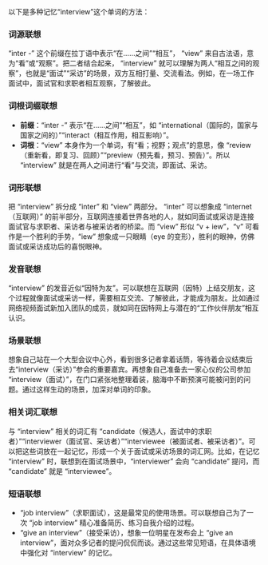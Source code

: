 以下是多种记忆“interview”这个单词的方法：

### 词源联想
“inter -” 这个前缀在拉丁语中表示“在……之间”“相互”， “view” 来自古法语，意为“看”或“观察”。把二者结合起来， “interview” 就可以理解为两人“相互之间的观察”，也就是“面试”“采访”的场景，双方互相打量、交流看法。例如，在一场工作面试中，面试官和求职者相互观察，了解彼此。

### 词根词缀联想
- **前缀**：“inter -” 表示“在……之间”“相互”，如 “international（国际的，国家与国家之间的）”“interact（相互作用，相互影响）”。
- **词根**：“view” 本身作为一个单词，有“看；视野；观点”的意思，像 “review（重新看，即复习、回顾）”“preview（预先看，预习、预告）”。所以 “interview” 就是在两人之间进行“看”与交流，即面试、采访。

### 词形联想
把 “interview” 拆分成 “inter” 和 “view” 两部分。 “inter” 可以想象成 “internet（互联网）” 的前半部分，互联网连接着世界各地的人，就如同面试或采访是连接面试官与求职者、采访者与被采访者的桥梁。而 “view” 形似 “v + iew”，“v” 可看作是一个胜利的手势，“iew” 想象成一只眼睛（eye 的变形），胜利的眼神，仿佛面试或采访成功后的喜悦眼神。

### 发音联想
“interview” 的发音近似“因特为友”。可以联想在互联网（因特）上结交朋友，这个过程就像面试或采访一样，需要相互交流、了解彼此，才能成为朋友。比如通过网络视频面试新加入团队的成员，就如同在因特网上与潜在的“工作伙伴朋友”相互认识。

### 场景联想
想象自己站在一个大型会议中心外，看到很多记者拿着话筒，等待着会议结束后去“interview（采访）”参会的重要嘉宾。再想象自己准备去一家心仪的公司参加 “interview（面试）”，在门口紧张地整理着装，脑海中不断预演可能被问到的问题。通过这样生动的场景，加深对单词的印象。

### 相关词汇联想
与 “interview” 相关的词汇有 “candidate（候选人，面试中的求职者）”“interviewer（面试官、采访者）”“interviewee（被面试者、被采访者）”。可以把这些词放在一起记忆，形成一个关于面试或采访场景的词汇网。比如，在记忆 “interview” 时，联想到在面试场景中，“interviewer” 会向 “candidate” 提问，而 “candidate” 就是 “interviewee”。

### 短语联想
- “job interview”（求职面试），这是最常见的使用场景。可以联想自己为了一次 “job interview” 精心准备简历、练习自我介绍的过程。
 - “give an interview”（接受采访），想象一位明星在发布会上 “give an interview”，面对众多记者的提问侃侃而谈。通过这些常见短语，在具体语境中强化对 “interview” 的记忆。 
